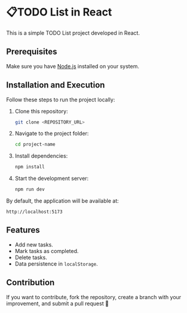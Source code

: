 # 📋TODO List in React

This is a simple TODO List project developed in React.

## Prerequisites

Make sure you have [Node.js](https://nodejs.org/) installed on your system.

## Installation and Execution

Follow these steps to run the project locally:

1. Clone this repository:
   ```sh
   git clone <REPOSITORY_URL>
   ```
2. Navigate to the project folder:
   ```sh
   cd project-name
   ```
3. Install dependencies:
   ```sh
   npm install
   ```
4. Start the development server:
   ```sh
   npm run dev
   ```

By default, the application will be available at:
```
http://localhost:5173
```

## Features
- Add new tasks.
- Mark tasks as completed.
- Delete tasks.
- Data persistence in `localStorage`.

## Contribution
If you want to contribute, fork the repository, create a branch with your improvement, and submit a pull request 🙂